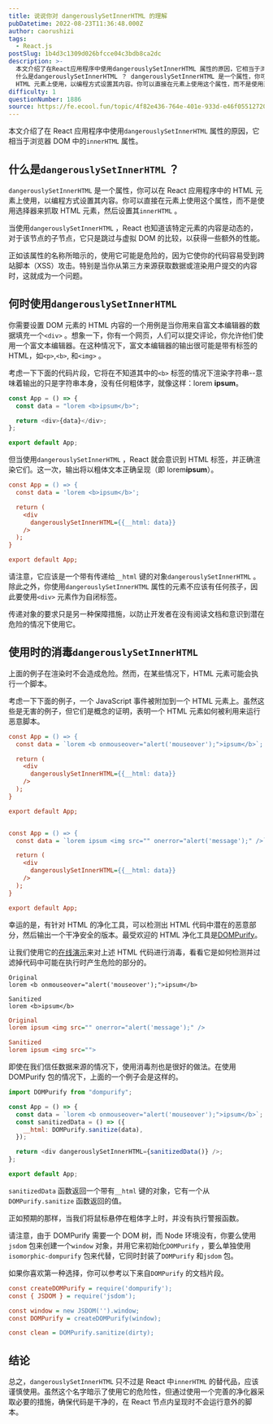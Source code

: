 ```yaml
---
title: 说说你对 dangerouslySetInnerHTML 的理解
pubDatetime: 2022-08-23T11:36:48.000Z
author: caorushizi
tags:
  - React.js
postSlug: 1b4d3c1309d026bfcce04c3bdb8ca2dc
description: >-
  本文介绍了在React应用程序中使用dangerouslySetInnerHTML 属性的原因，它相当于浏览器DOM中的innerHTML 属性。
  什么是dangerouslySetInnerHTML ？ dangerouslySetInnerHTML 是一个属性，你可以在 React 应用程序中的
  HTML 元素上使用，以编程方式设置其内容。你可以直接在元素上使用这个属性，而不是使用选择器来抓取
difficulty: 1
questionNumber: 1886
source: https://fe.ecool.fun/topic/4f82e436-764e-401e-933d-e46f05512720
---
```


本文介绍了在 React 应用程序中使用`dangerouslySetInnerHTML` 属性的原因，它相当于浏览器 DOM 中的`innerHTML` 属性。

## 什么是`dangerouslySetInnerHTML` ？

`dangerouslySetInnerHTML` 是一个属性，你可以在 React 应用程序中的 HTML 元素上使用，以编程方式设置其内容。你可以直接在元素上使用这个属性，而不是使用选择器来抓取 HTML 元素，然后设置其`innerHTML` 。

当使用`dangerouslySetInnerHTML` ，React 也知道该特定元素的内容是动态的，对于该节点的子节点，它只是跳过与虚拟 DOM 的比较，以获得一些额外的性能。

正如该属性的名称所暗示的，使用它可能是危险的，因为它使你的代码容易受到跨站脚本（XSS）攻击。特别是当你从第三方来源获取数据或渲染用户提交的内容时，这就成为一个问题。

## 何时使用`dangerouslySetInnerHTML`

你需要设置 DOM 元素的 HTML 内容的一个用例是当你用来自富文本编辑器的数据填充一个`<div>` 。想象一下，你有一个网页，人们可以提交评论，你允许他们使用一个富文本编辑器。在这种情况下，富文本编辑器的输出很可能是带有标签的 HTML，如`<p>`,`<b>`, 和`<img>` 。

考虑一下下面的代码片段，它将在不知道其中的`<b>` 标签的情况下渲染字符串--意味着输出的只是字符串本身，没有任何粗体字，就像这样：lorem **ipsum**。

```javascript
const App = () => {
  const data = "lorem <b>ipsum</b>";

  return <div>{data}</div>;
};

export default App;
```

但当使用`dangerouslySetInnerHTML` ，React 就会意识到 HTML 标签，并正确渲染它们。这一次，输出将以粗体文本正确呈现（即 lorem**ipsum**）。

```ini
const App = () => {
  const data = 'lorem <b>ipsum</b>';

  return (
    <div
      dangerouslySetInnerHTML={{__html: data}}
    />
  );
}

export default App;
```

请注意，它应该是一个带有传递给`__html` 键的对象`dangerouslySetInnerHTML` 。除此之外，你使用`dangerouslySetInnerHTML` 属性的元素不应该有任何孩子，因此要使用`<div>` 元素作为自闭标签。

传递对象的要求只是另一种保障措施，以防止开发者在没有阅读文档和意识到潜在危险的情况下使用它。

## 使用时的消毒`dangerouslySetInnerHTML`

上面的例子在渲染时不会造成危险。然而，在某些情况下，HTML 元素可能会执行一个脚本。

考虑一下下面的例子，一个 JavaScript 事件被附加到一个 HTML 元素上。虽然这些是无害的例子，但它们是概念的证明，表明一个 HTML 元素如何被利用来运行恶意脚本。

```ini
const App = () => {
  const data = `lorem <b onmouseover="alert('mouseover');">ipsum</b>`;

  return (
    <div
      dangerouslySetInnerHTML={{__html: data}}
    />
  );
}

export default App;


const App = () => {
  const data = `lorem ipsum <img src="" onerror="alert('message');" />`;

  return (
    <div
      dangerouslySetInnerHTML={{__html: data}}
    />
  );
}

export default App;
```

幸运的是，有针对 HTML 的净化工具，可以检测出 HTML 代码中潜在的恶意部分，然后输出一个干净安全的版本。最受欢迎的 HTML 净化工具是[DOMPurify](https://github.com/cure53/DOMPurify)。

让我们使用它的[在线演示](https://cure53.de/purify)来对上述 HTML 代码进行消毒，看看它是如何检测并过滤掉代码中可能在执行时产生危险的部分的。

```less
Original
lorem <b onmouseover="alert('mouseover');">ipsum</b>

Sanitized
lorem <b>ipsum</b>
```

```ini
Original
lorem ipsum <img src="" onerror="alert('message');" />

Sanitized
lorem ipsum <img src="">
```

即使在我们信任数据来源的情况下，使用消毒剂也是很好的做法。在使用 DOMPurify 包的情况下，上面的一个例子会是这样的。

```javascript
import DOMPurify from "dompurify";

const App = () => {
  const data = `lorem <b onmouseover="alert('mouseover');">ipsum</b>`;
  const sanitizedData = () => ({
    __html: DOMPurify.sanitize(data),
  });

  return <div dangerouslySetInnerHTML={sanitizedData()} />;
};

export default App;
```

`sanitizedData` 函数返回一个带有`__html` 键的对象，它有一个从`DOMPurify.sanitize` 函数返回的值。

正如预期的那样，当我们将鼠标悬停在粗体字上时，并没有执行警报函数。

请注意，由于 DOMPurify 需要一个 DOM 树，而 Node 环境没有，你要么使用`jsdom` 包来创建一个`window` 对象，并用它来初始化`DOMPurify` ，要么单独使用`isomorphic-dompurify` 包来代替，它同时封装了`DOMPurify` 和`jsdom` 包。

如果你喜欢第一种选择，你可以参考以下来自`DOMPurify` 的文档片段。

```ini
const createDOMPurify = require('dompurify');
const { JSDOM } = require('jsdom');

const window = new JSDOM('').window;
const DOMPurify = createDOMPurify(window);

const clean = DOMPurify.sanitize(dirty);
```

## 结论

总之，`dangerouslySetInnerHTML` 只不过是 React 中`innerHTML` 的替代品，应该谨慎使用。虽然这个名字暗示了使用它的危险性，但通过使用一个完善的净化器采取必要的措施，确保代码是干净的，在 React 节点内呈现时不会运行意外的脚本。
